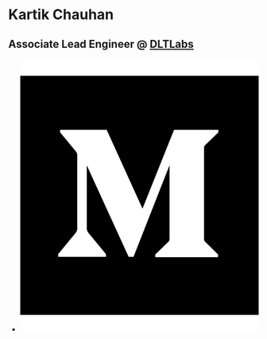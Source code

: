 <h1>Kartik Chauhan</h1>
<h2>Associate Lead Engineer @ <a href="https://www.dltlabs.com/" target="_blank">DLTLabs</a></h2>
<ul>
    <li>
        <span data-bs-toggle="tooltip" data-placement="left" title="Stackoverflow">
            <a href="https://stackoverflow.com/users/6352772/kartik-chauhan" target="_blank">
                <img src="./brands/medium.svg">
            </a>
        </span>
    </li>
</ul>